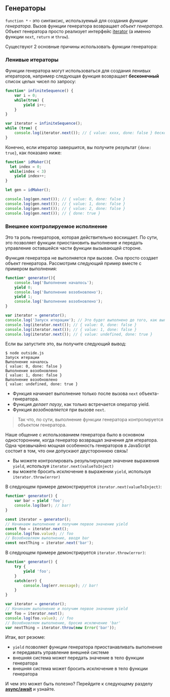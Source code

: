 ## Генераторы

`function *` - это синтаксис, используемый для создания *функции генератора*. Вызов функции генератора возвращает *объект генератора*. Объект генератора просто реализует интерфейс [iterator][iterator] (а именно функции `next`, `return` и `throw`).

Существуют 2 основные причины использовать функции генератора:

### Ленивые итераторы

Функции генератора могут использоваться для создания ленивых итераторов, например следующая функция возвращает **бесконечный** список целых чисел по запросу:

```ts
function* infiniteSequence() {
    var i = 0;
    while(true) {
        yield i++;
    }
}

var iterator = infiniteSequence();
while (true) {
    console.log(iterator.next()); // { value: xxxx, done: false } бесконечно
}
```

Конечно, если итератор завершится, вы получите результат `{done: true}`, как показано ниже:

```ts
function* idMaker(){
  let index = 0;
  while(index < 3)
    yield index++;
}

let gen = idMaker();

console.log(gen.next()); // { value: 0, done: false }
console.log(gen.next()); // { value: 1, done: false }
console.log(gen.next()); // { value: 2, done: false }
console.log(gen.next()); // { done: true }
```

### Внешнее контролируемое исполнение
Это та роль генераторов, которая действительно восхищает. По сути, это позволяет функции приостановить выполнение и передать управление оставшейся части функции вызывающей стороне.

Функция генератора не выполняется при вызове. Она просто создает объект генератора. Рассмотрим следующий пример вместе с примером выполнения:

```ts
function* generator(){
    console.log('Выполнение началось');
    yield 0;
    console.log('Выполнение возобновлено');
    yield 1;
    console.log('Выполнение возобновлено');
}

var iterator = generator();
console.log('Запуск итерации'); // Это будет выполнено до того, как выполнится что-либо в теле функции генератора
console.log(iterator.next()); // { value: 0, done: false }
console.log(iterator.next()); // { value: 1, done: false }
console.log(iterator.next()); // { value: undefined, done: true }
```

Если вы запустите это, вы получите следующий вывод:

```
$ node outside.js
Запуск итерации
Выполнение началось
{ value: 0, done: false }
Выполнение возобновлено
{ value: 1, done: false }
Выполнение возобновлено
{ value: undefined, done: true }
```

* Функция начинает выполнение только после вызова `next` объекта-генератора.
* Функция *делает паузу*, как только встречается оператор yield.
* Функция *возобновляется* при вызове `next`.

> Так что, по сути, выполнение функции генератора контролируется объектом генератора.

Наше общение с использованием генератора было в основном односторонним, когда генератор возвращал значения для итератора. Одна чрезвычайно мощная особенность генераторов в JavaScript состоит в том, что они допускают двустороннюю связь!

* Вы можете контролировать результирующее значение выражения `yield`, используя `iterator.next(valueToInject)`
* вы можете бросить исключение в выражении `yield`, используя `iterator.throw(error)`

В следующем примере демонстрируется `iterator.next(valueToInject)`:

```ts
function* generator() {
    var bar = yield 'foo';
    console.log(bar); // bar!
}

const iterator = generator();
// Начинаем выполнение и получим первое значение yield
const foo = iterator.next();
console.log(foo.value); // foo
// Возобновляем выполнение, вводя bar
const nextThing = iterator.next('bar');
```

В следующем примере демонстрируется `iterator.throw(error)`:

```ts
function* generator() {
    try {
        yield 'foo';
    }
    catch(err) {
        console.log(err.message); // bar!
    }
}

var iterator = generator();
// Начинаем выполнение и получим первое значение yield
var foo = iterator.next();
console.log(foo.value); // foo
// Возобновляем выполнение, бросив исключение 'bar'
var nextThing = iterator.throw(new Error('bar'));
```

Итак, вот резюме:
* `yield` позволяет функции генератора приостанавливать выполнение и передавать управление внешней системе
* внешняя система может передать значение в тело функции генератора
* внешняя система может бросить исключение в тело функции генератора

И чем это может быть полезно? Перейдите к следующему разделу [**async/await**][async-await] и узнайте.

[iterator]:./iterators.md
[async-await]:./async-await.md

